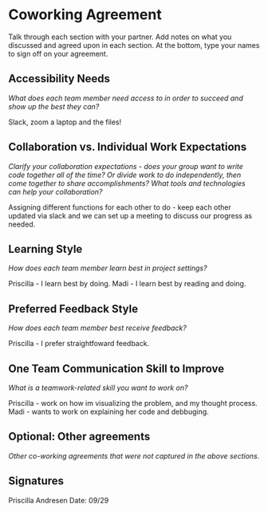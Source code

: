 # Coworking Agreement

Talk through each section with your partner. Add notes on what you discussed and agreed upon in each section. At the bottom, type your names to sign off on your agreement.

## Accessibility Needs
*What does each team member need access to in order to succeed and show up the best they can?*

Slack, zoom a laptop and the files!

## Collaboration vs. Individual Work Expectations
*Clarify your collaboration expectations - does your group want to write code together all of the time? Or divide work to do independently, then come together to share accomplishments? What tools and technologies can help your collaboration?*

Assigning different functions for each other to do - keep each other updated via slack and we can set up a meeting to discuss our progress as needed. 

## Learning Style
*How does each team member learn best in project settings?*

Priscilla - I learn best by doing. 
Madi - I learn best by reading and doing. 

## Preferred Feedback Style
*How does each team member best receive feedback?*

Priscilla - I prefer straightfoward feedback. 


## One Team Communication Skill to Improve
*What is a teamwork-related skill you want to work on?*

Priscilla - work on how im visualizing the problem, and my thought process. 
Madi - wants to work on explaining her code and debbuging. 

## Optional: Other agreements
*Other co-working agreements that were not captured in the above sections.*



## Signatures
Priscilla Andresen 
Date: 09/29